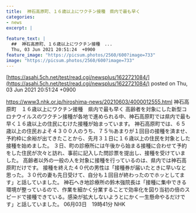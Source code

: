 ```yaml
---
title:  神石高原町、１６歳以上にワクチン接種　県内で最も早く  
categories:
- news
excerpt: |
  
feature_text: |
  ##  神石高原町、１６歳以上にワクチン接種　...
  Thu, 03 Jun 2021 20:51:24  +0900
feature_image: "https://picsum.photos/2560/600?image=733"
image: "https://picsum.photos/2560/600?image=733"
---
```


[https://asahi.5ch.net/test/read.cgi/newsplus/1622721084/](https://asahi.5ch.net/test/read.cgi/newsplus/1622721084/)
posted on Thu, 03 Jun 2021 20:51:24  +0900

<!--more-->

https://www3.nhk.or.jp/hiroshima-news/20210603/4000012555.html 神石高原町　１６歳以上にワクチン接種　県内で最も早く 高齢者を対象にした新型コロナウイルスのワクチン接種が各地で進められる中、神石高原町では県内で最も早く１６歳以上の住民にむけた接種が始まっています。 神石高原町では、６５歳以上の住民およそ４３００人のうち、７５％あまりが１回目の接種を済ませ、予約枠に余裕が出てきたことから、先月３１日に１６歳以上の住民を対象とした接種を始めました。 ３日、町の診療所には午後から始まる接種に合わせて予約をした住民が次々と訪れ、事前に記入した問診票を提出し、接種を受けていました。 高齢者以外の一般の人を対象に接種を行っているのは、県内では神石高原町だけです。 接種を終えた４０代の男性は「接種券が届いたときに早いなと思った。３０代の妻も先日受けて、自分も１回目が終わったのでホッとしてます」と話していました。 神石へき地診療所の鈴木強院長は「接種に集中できる環境が整っているので、作業を細かく分業することで効率化を図り当初の倍のスピードで接種できている。感染が拡大しないようとにかく一生懸命やるだけです」と話していました。 06月03日　19時41分 NHK

